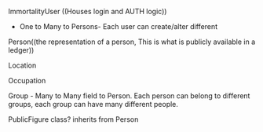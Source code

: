 



ImmortalityUser   ((Houses login and AUTH logic))
- One to Many to Persons- Each user can create/alter different 









Person((the representation of a person, This is what is publicly available in a ledger))

Location

Occupation 

Group - 
Many to Many field to Person. Each person can belong to different groups, each group can have many
different people. 


PublicFigure class? inherits from Person